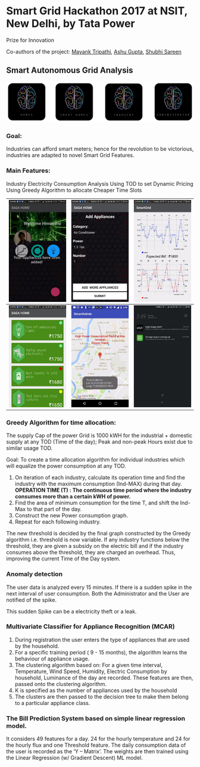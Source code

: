 # Smart Grid Hackathon 2017 at NSIT, New Delhi, by Tata Power
Prize for Innovation

Co-authors of the project: <a href="https://github.com/mayank408/">Mayank Tripathi</a>, <a href="https://github.com/ashu10832">Ashu Gupta</a>, <a href="https://github.com/shubhi-sareen"> Shubhi Sareen </a>
## Smart Autonomous Grid Analysis

![Components of the system](./images/Combo-Saga.png)
### Goal:

Industries can afford smart meters; hence for the revolution to be victorious, industries are adapted to novel Smart Grid Features.

### Main Features:

Industry Electricity Consumption Analysis
Using TOD to set Dynamic Pricing
Using Greedy Algorithm to allocate Cheaper Time Slots  

| <img src="./images/app-screen-1.png" width="200"> | <img src="./images/app-screen-2.png" width="200"> | <img  src="./images/smart-grid-screen.png" width="200"> |
| -------------- | -------------- | -------------- |
| <img src="./images/saga-suggest.png" width="200"> | <img src="./images/anomaly-screens-1.png" width="200"> | <img src="./images/anomaly-screens-2.png" width="200"> |


### Greedy Algorithm for time allocation:

The supply Cap of the power Grid is 1000 kWH for the industrial + domestic supply at any TOD (Time of the day); Peak and non-peak Hours exist due to similar usage TOD.

Goal: To create a time allocation algorithm for individual industries which will equalize the power consumption at any TOD.

1. On iteration of each industry, calculate its operation time and find the industry with the maximum consumption (Ind-MAX) during that day.
<b> OPERATION TIME (T) : The continuous time period where the industry consumes more than a certain kWH of power.</b>
2. Find the area of minimum consumption for the time T, and shift the Ind-Max to that part of the day.
3. Construct the new Power consumption graph.
4. Repeat for each following industry.

The new threshold is decided by the final graph constructed by the Greedy algorithm i.e. threshold is now variable. If any industry functions below the threshold, they are given a subsidy on the electric bill and if the industry consumes above the threshold, they are charged an overhead. Thus, improving the current Time of the Day system.

### Anomaly detection

The user data is analyzed every 15 minutes. If there is a sudden spike in the next interval of user consumption. Both the Administrator and the User are notified of the spike.

This sudden Spike can be a electricity theft or a leak.

### Multivariate Classifier for Appliance Recognition (MCAR)

1. During registration the user enters the type of appliances that are used by the household.
2. For a specific training period ( 9 - 15 months), the algorithm learns the behaviour of appliance usage.
3. The clustering algorithm based on: For a given time interval, Temperature, Wind Speed, Humidity, Electric Consumption by household, Luminance of the day are recorded. These features are then, passed onto the clustering algorithm.
4. K is specified as the number of appliances used by the household
5. The clusters are then passed to the decision tree to make them belong to a particular appliance class.

### The Bill Prediction System based on simple linear regression model.

It considers 49 features for a day.
24 for the hourly temperature and 24 for the hourly flux and one Threshold feature.
The daily consumption data of the user is recorded as the ‘Y – Matrix’. The weights are then trained using the Linear Regression (w/ Gradient Descent) ML model.

<!-- ![alt text](./images/smart-grid-screen.png) -->
